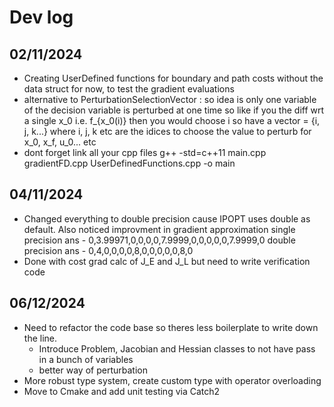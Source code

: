 # Dev log

## 02/11/2024
- Creating UserDefined functions for boundary and path costs without the data struct for now, to test the gradient evaluations
- alternative to PerturbationSelectionVector : so idea is only one variable of the decision variable is perturbed at one time so like if you the diff wrt a single x_0 i.e. f_{x_0(i)} then you would choose i so have a vector = {i, j, k...} where i, j, k etc are the idices to choose the value to perturb for x_0, x_f, u_0... etc
- dont forget link all your cpp files 
    g++ -std=c++11 main.cpp gradientFD.cpp UserDefinedFunctions.cpp -o main

## 04/11/2024
- Changed everything to double precision cause IPOPT uses double as default. Also noticed improvment in gradient approximation
    single precision ans - 0,3.99971,0,0,0,0,7.9999,0,0,0,0,0,7.9999,0
    double precision ans - 0,4,0,0,0,0,8,0,0,0,0,0,8,0
- Done with cost grad calc of J_E and J_L but need to write verification code 

## 06/12/2024
- Need to refactor the code base so theres less boilerplate to write down the line. 
    - Introduce Problem, Jacobian and Hessian classes to not have pass in a bunch of variables
    - better way of perturbation
- More robust type system, create custom type with operator overloading
- Move to Cmake and add unit testing via Catch2